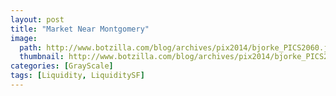 ```yaml
---
layout: post
title: "Market Near Montgomery"
image:
  path: http://www.botzilla.com/blog/archives/pix2014/bjorke_PICS2060.jpg
  thumbnail: http://www.botzilla.com/blog/archives/pix2014/bjorke_PICS2060.jpg
categories: [GrayScale]
tags: [Liquidity, LiquiditySF]
---
```






